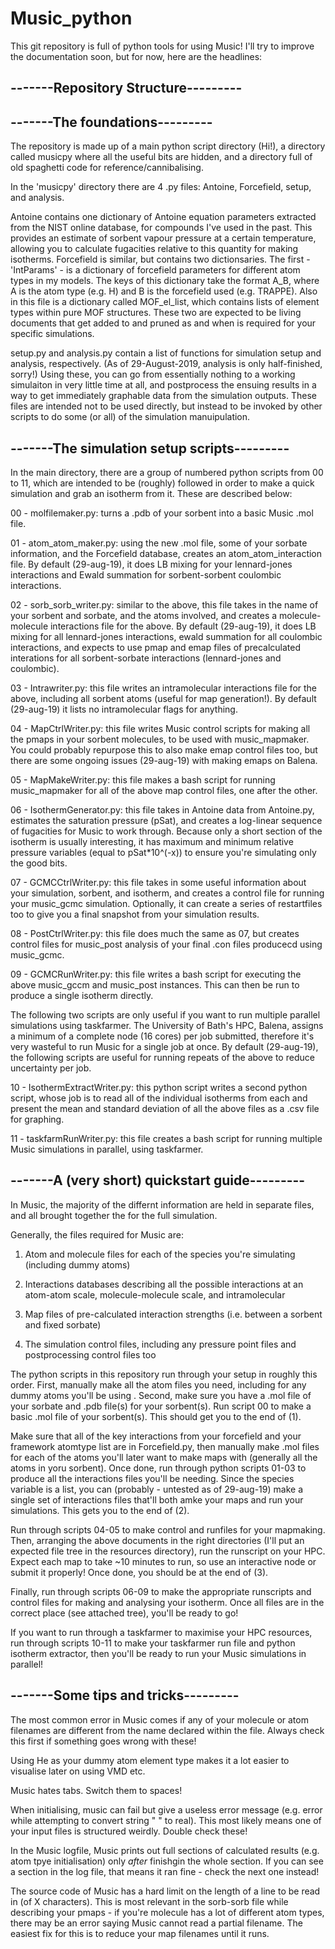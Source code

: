 # Music_python
This git repository is full of python tools for using Music!
I'll try to improve the documentation soon, but for now, here are the headlines:

-------Repository Structure---------
-
-------The foundations---------
-
The repository is made up of a main python script directory (Hi!), a directory called musicpy where all the useful bits are hidden, and a directory full of old spaghetti code for reference/cannibalising.

In the 'musicpy' directory there are 4 .py files: Antoine, Forcefield, setup, and analysis.

Antoine contains one dictionary of Antoine equation parameters extracted from the NIST online database, for compounds I've used in the past. This provides an estimate of sorbent vapour pressure at a certain temperature, allowing you to calculate fugacities relative to this quantity for making isotherms.
Forcefield is similar, but contains two dictionsaries. The first - 'IntParams' - is a dictionary of forcefield parameters for different atom types in my models. The keys of this dictionary take the format A_B, where A is the atom type (e.g. H) and B is the forcefield used (e.g. TRAPPE). Also in this file is a dictionary called MOF_el_list, which contains lists of element types within pure MOF structures.
These two are expected to be living documents that get added to and pruned as and when is required for your specific simulations.

setup.py and analysis.py contain a list of functions for simulation setup and analysis, respectively. (As of 29-August-2019, analysis is only half-finished, sorry!) Using these, you can go from essentially nothing to a working simulaiton in very little time at all, and postprocess the ensuing results in a way to get immediately graphable data from the simulation outputs. 
These files are intended not to be used directly, but instead to be invoked by other scripts to do some (or all) of the simulation manuipulation.

-------The simulation setup scripts---------
-
In the main directory, there are a group of numbered python scripts from 00 to 11, which are intended to be (roughly) followed in order to make a quick simulation and grab an isotherm from it. These are described below:

00 - molfilemaker.py: turns a .pdb of your sorbent into a basic Music .mol file.

01 - atom_atom_maker.py: using the new .mol file, some of your sorbate information, and the Forcefield database, creates an atom_atom_interaction file. By default (29-aug-19), it does LB mixing for your lennard-jones interactions and Ewald summation for sorbent-sorbent coulombic interactions.

02 - sorb_sorb_writer.py: similar to the above, this file takes in the name of your sorbent and sorbate, and the atoms involved, and creates a molecule-molecule interactions file for the above. By default (29-aug-19), it does LB mixing for all lennard-jones interactions, ewald summation for all coulombic interactions, and expects to use pmap and emap files of precalculated interations for all sorbent-sorbate interactions (lennard-jones and coulombic).

03 - Intrawriter.py: this file writes an intramolecular interactions file for the above, including all sorbent atoms (useful for map generation!). By default (29-aug-19) it lists no intramolecular flags for anything.

04 - MapCtrlWriter.py: this file writes Music control scripts for making all the pmaps in your sorbent molecules, to be used with music_mapmaker. You could probably repurpose this to also make emap control files too, but there are some ongoing issues (29-aug-19) with making emaps on Balena.

05 - MapMakeWriter.py: this file makes a bash script for running music_mapmaker for all of the above map control files, one after the other. 

06 - IsothermGenerator.py: this file takes in Antoine data from Antoine.py, estimates the saturation pressure (pSat), and creates a log-linear sequence of fugacities for Music to work through. Because only a short section of the isotherm is usually interesting, it has maximum and minimum relative pressure variables (equal to pSat\*10^(-x)) to ensure you're simulating only the good bits.

07 - GCMCCtrlWriter.py: this file takes in some useful information about your simulation, sorbent, and isotherm, and creates a control file for running your music_gcmc simulation. Optionally, it can create a series of restartfiles too to give you a final snapshot from your simulation results.

08 - PostCtrlWriter.py: this file does much the same as 07, but creates control files for music_post analysis of your final .con files producecd using music_gcmc.

09 - GCMCRunWriter.py: this file writes a bash script for executing the above music_gccm and music_post instances. This can then be run  to produce a single isotherm directly.

The following two scripts are only useful if you want to run multiple parallel simulations using taskfarmer. The University of Bath's HPC, Balena, assigns a minimum of a complete node (16 cores) per job submitted, therefore it's very wasteful to run Music for a single job at once. By default (29-aug-19), the following scripts are useful for running repeats of the above to reduce uncertainty per job.

10 - IsothermExtractWriter.py: this python script writes a second python script, whose job is to read all of the individual isotherms from each and present the mean and standard deviation of all the above files as a .csv file for graphing.

11 - taskfarmRunWriter.py: this file creates a bash script for running multiple Music simulations in parallel, using taskfarmer.

-------A (very short) quickstart guide---------
-
In Music, the majority of the differnt information are held in separate files, and all brought together the for the full simulation.

Generally, the files required for Music are: 

1. Atom and molecule files for each of the species you're simulating (including dummy atoms)

2. Interactions databases describing all the possible interactions at an atom-atom scale, molecule-molecule scale, and intramolecular

3. Map files of pre-calculated interaction strengths (i.e. between a sorbent and fixed sorbate)

4. The simulation control files, including any pressure point files and postprocessing control files too

The python scripts in this repository run through your setup in roughly this order. First, manually make all the atom files you need, including for any dummy atoms you'll be using . Second, make sure you have a .mol file of your sorbate and .pdb file(s) for your sorbent(s). Run script 00 to make a basic .mol file of your sorbent(s). This should get you to the end of (1). 

Make sure that all of the key interactions from your forcefield and your framework atomtype list are in Forcefield.py, then manually make .mol files for each of the atoms you'll later want to make maps with (generally all the atoms in yoru sorbent). Once done, run through python scripts 01-03 to produce all the interactions files you'll be needing. Since the species variable is a list, you can (probably - untested as of 29-aug-19) make a single set of interactions files that'll both amke your maps and run your simulations. This gets you to the end of (2). 

Run through scripts 04-05 to make control and runfiles for your mapmaking. Then, arranging the above documents in the right directories (I'll put an expected file tree in the resources directory), run the runscript on your HPC. Expect each map to take ~10 minutes to run, so use an interactive node or submit it properly! Once done, you should be at the end of (3).

Finally, run through scripts 06-09 to make the appropriate runscripts and control files for making and analysing your isotherm. Once all files are in the correct place (see attached tree), you'll be ready to go! 

If you want to run through a taskfarmer to maximise your HPC resources, run through scripts 10-11 to make your taskfarmer run file and python isotherm extractor, then you'll be ready to run your Music simulations in parallel!

-------Some tips and tricks---------
-
The most common error in Music comes if any of your molecule or atom filenames are different from the name declared within the file. Always check this first if something goes wrong with these!

Using He as your dummy atom element type makes it a lot easier to visualise later on using VMD etc.

Music hates tabs. Switch them to spaces!

When initialising, music can fail but give a useless error message (e.g. error while attempting to convert string " " to real). This most likely means one of your input files is structured weirdly. Double check these!

In the Music logfile, Music prints out full sections of calculated results (e.g. atom tpye initialisation) only *after* finishgin the whole section. If you can see a section in the log file, that means it ran fine - check the next one instead! 

The source code of Music has a hard limit on the length of a line to be read in (of X characters). This is most relevant in the sorb-sorb file while describing your pmaps - if you're molecule has a lot of different atom types, there may be an error saying Music cannot read a partial filename. The easiest fix for this is to reduce your map filenames until it runs.
